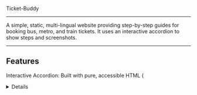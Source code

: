 Ticket-Buddy

---

A simple, static, multi-lingual website providing step-by-step guides for booking bus, metro, and train tickets. It uses an interactive accordion to show steps and screenshots.

---

## Features

Interactive Accordion: Built with pure, accessible HTML (<details>).

Multi-lingual: Available in English, Marathi (मराठी), and Hindi (हिंदी).

Language Switcher: Easily navigate between language versions.

Page Loader: A smooth animation plays while the page loads.

Clean UI: Modern, card-based design using pure CSS.

Feedback Button: A floating button links to a Google Form.

---

## Technologies Used

HTML5 (for structure)

CSS3 (for styling)

JavaScript (for language switching and page loader)

---

## Project Structure

/
├── index.html            (Main homepage)
│
├── bus_steps_en.html     (Bus Steps - English)
├── bus_steps_mr.html     (Bus Steps - Marathi)
├── bus_steps_hi.html     (Bus Steps - Hindi)
│
├── metro_steps_en.html   (Metro Steps - English)
├── metro_steps_mr.html   (Metro Steps - Marathi)
├── metro_steps_hi.html   (Metro Steps - Hindi)
│
├── railway_steps_en.html (Railway Steps - English)
├── railway_steps_mr.html (Railway Steps - Marathi)
├── railway_steps_hi.html (Railway Steps - Hindi)
│
├── style.css             (Main stylesheet)
├── script.js             (Main JavaScript file)
├── README.md             (This file)
│
└── img/
    ├── bus/
    ├── metro/
    └── rail/

---

## How to Use

Open index.html in any web browser.

Click on a category (Bus, Metro, Railway).

Click on any step's title to expand it and see the screenshot.

Use the language switcher to change languages.
